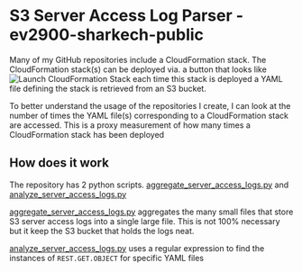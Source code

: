 # S3 Server Access Log Parser - ev2900-sharkech-public

Many of my GitHub repositories include a CloudFormation stack. The CloudFormation stack(s) can be deployed via. a button that looks like ![Launch CloudFormation Stack](https://sharkech-public.s3.amazonaws.com/misc-public/cloudformation-launch-stack.png) each time this stack is deployed a YAML file defining the stack is retrieved from an S3 bucket. 

To better understand the usage of the repositories I create, I can look at the number of times the YAML file(s) corresponding to a CloudFormation stack are accessed. This is a proxy measurement of how many times a CloudFormation stack has been deployed

## How does it work

The repository has 2 python scripts. [aggregate_server_access_logs.py](https://github.com/ev2900/S3_Server_Access_Logs_ev2900-sharkech-public/blob/main/aggregate_server_access_logs.py) and [analyze_server_access_logs.py](https://github.com/ev2900/S3_Server_Access_Logs_ev2900-sharkech-public/blob/main/analyze_server_access_logs.py)

[aggregate_server_access_logs.py](https://github.com/ev2900/S3_Server_Access_Logs_ev2900-sharkech-public/blob/main/aggregate_server_access_logs.py) aggregates the many small files that store S3 server access logs into a single large file. This is not 100% necessary but it keep the S3 bucket that holds the logs neat.

[analyze_server_access_logs.py](https://github.com/ev2900/S3_Server_Access_Logs_ev2900-sharkech-public/blob/main/analyze_server_access_logs.py) uses a regular expression to find the instances of ```REST.GET.OBJECT``` for specific YAML files
